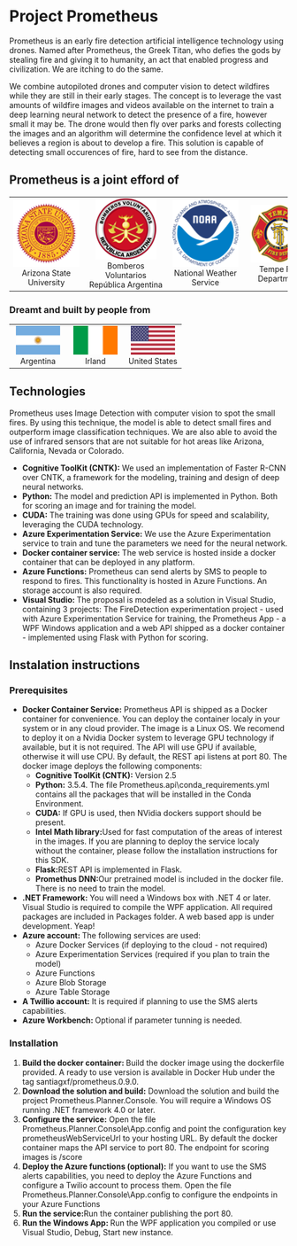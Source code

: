# Project Prometheus
<style>
	.markdown-body table th, .markdown-body table td{
		border:none !important;
	}
</style>

<p>Prometheus is an early fire detection artificial intelligence technology using drones. Named after Prometheus, the Greek Titan, who defies the gods by stealing fire and giving it to humanity, an act that enabled progress and civilization. We are itching to do the same.</p>

<p>We combine autopiloted drones and computer vision to detect wildfires while they are still in their early stages. The concept is to leverage the vast amounts of wildfire images and videos available on the internet to train a deep learning neural network to detect the presence of a fire, however small it may be. The drone would then fly over parks and forests collecting the images and an algorithm  will determine the confidence level at which it believes a region is about to develop a fire. This solution is capable of detecting small occurences of fire, hard to see from the distance.
</p>

<h2>
Prometheus is a joint efford of
</h2>
<table>
    <tr style="border-top:none;">
        <td align="center" width="190" style="border:none;"><img src='doc/asu.png' width='120'/><div style='word-wrap: break-word;width:120px'>Arizona State University</div></td>
        <td align="center" width="190" style="border:none;"><img src='doc/bomberos.png' width='110'/><div style='word-wrap: break-word;width:140px'>Bomberos Voluntarios República Argentina</div></td>
        <td align="center" width="190" style="border:none;"><img src='doc/noaa.png' width='120'/><div style='word-wrap: break-word;width:120px'>National Weather Service</div></td>
        <td align="center" width="190" style="border:none;"><img src='doc/tempe.png' width='105'/><div style='word-wrap: break-word;width:120px'>Tempe Fire Department</div></td>
    </tr>
</table>

<h3>
    Dreamt and built by people from
</h3>
<table>
    <tr>
        <td align="center"><img src='doc/ar.png' width='80'/><div style='word-wrap: break-word;width:90px'>Argentina</div></td>
        <td align="center"><img src='doc/ir.png' width='80'/><div style='word-wrap: break-word;width:90px'>Irland</div></td>
        <td align="center"><img src='doc/us.png' width='80'/><div style='word-wrap: break-word;width:90px'>United States</div></td>
    </tr>
</table>

<h2>
Technologies
</h2>
<p>
Prometheus uses Image Detection with computer vision to spot the small fires. By using this technique, the model is able to detect small fires and outperform image classification techniques. We are also able to avoid the use of infrared sensors that are not suitable for hot areas like Arizona, California, Nevada or Colorado.
</p>
<p>
    <ul>
        <li><b>Cognitive ToolKit (CNTK):</b> We used an implementation of Faster R-CNN over CNTK, a framework for the modeling, training and design of deep neural networks.</li>
        <li><b>Python:</b> The model and prediction API is implemented in Python. Both for scoring an image and for training the model.</li>
        <li><b>CUDA:</b> The training was done using GPUs for speed and scalability, leveraging the CUDA technology.</li>
        <li><b>Azure Experimentation Service:</b> We use the Azure Experimentation service to train and tune the parameters we need for the neural network.</li>
        <li><b>Docker container service:</b> The web service is hosted inside a docker container that can be deployed in any platform.</li>
        <li><b>Azure Functions:</b> Prometheus can send alerts by SMS to people to respond to fires. This functionality is hosted in Azure Functions. An storage account is also required.
        <li><b>Visual Studio: </b>The proposal is modeled as a solution in Visual Studio, containing 3 projects: The FireDetection experimentation project - used with Azure Experimentation Service for training, the Prometheus App - a WPF Windows application and a web API shipped as a docker container - implemented using Flask with Python for scoring.</li>
    </ul>
</p>

<h2>
    Instalation instructions
</h2>
<h3>
    Prerequisites
</h3>
<p>
    <ul>
        <li><b>Docker Container Service:</b> Prometheus API is shipped as a Docker container for convenience. You can deploy the container localy in your system or in any cloud provider. The image is a Linux OS. We recomend to deploy it on a Nvidia Docker system to leverage GPU technology if available, but it is not required. The API will use GPU if available, otherwise it will use CPU. By default, the REST api listens at port 80. The docker image deploys the following components: 
            <ul>
                <li><b>Cognitive ToolKit (CNTK):</b> Version 2.5</li>
                <li><b>Python:</b> 3.5.4. The file Prometheus.api\conda_requirements.yml contains all the packages that will be installed in the Conda Environment.</li>
                <li><b>CUDA:</b> If GPU is used, then NVidia dockers support should be present.</li>
                <li><b>Intel Math library:</b>Used for fast computation of the areas of interest in the images. If you are planning to deploy the service localy without the container, please follow the installation instructions for this SDK.</li>
                <li><b>Flask:</b>REST API is implemented in Flask.</li>
                <li><b>Promethus DNN:</b>Our pretrained model is included in the docker file. There is no need to train the model.</li>
            </ul>
        </li>
        <li><b>.NET Framework:</b> You will need a Windows box with .NET 4 or later. Visual Studio is required to compile the WPF application. All required packages are included in Packages folder. A web based app is under development. Yeap!</li>
        <li><b>Azure account: </b>The following services are used:
            <ul>
                <li>Azure Docker Services (if deploying to the cloud - not required)</li>
                <li>Azure Experimentation Services (required if you plan to train the model)</li>
                <li>Azure Functions</li>
                <li>Azure Blob Storage</li>
                <li>Azure Table Storage</li>
            </ul>
        </li>
        <li><b>A Twillio account:</b> It is required if planning to use the SMS alerts capabilities.</li>
        <li><b>Azure Workbench: </b>Optional if parameter tunning is needed.</li>
    </ul>
</p>
<h3>
    Installation
</h3>
<p>
    <ol>
        <li><b>Build the docker container: </b>Build the docker image using the dockerfile provided. A ready to use version is available in Docker Hub under the tag santiagxf/prometheus.0.9.0.</li>
        <li><b>Download the solution and build:</b> Download the solution and build the project Prometheus.Planner.Console. You will require a Windows OS running .NET framework 4.0 or later.</li>
        <li><b>Configure the service:</b> Open the file Prometheus.Planner.Console\App.config and point the configuration key prometheusWebServiceUrl to your hosting URL. By default the docker container maps the API service to port 80. The endpoint for scoring images is /score</li>
        <li><b>Deploy the Azure functions (optional):</b> If you want to use the SMS alerts capabilities, you need to deploy the Azure Functions and configure a Twilio account to process them. Open the file Prometheus.Planner.Console\App.config to configure the endpoints in your Azure Functions</li>
        <li><b>Run the service:</b>Run the container publishing the port 80.</li>
        <li><b>Run the Windows App: </b>Run the WPF application you compiled or use Visual Studio, Debug, Start new instance.</li>
    </ol>
</p>

